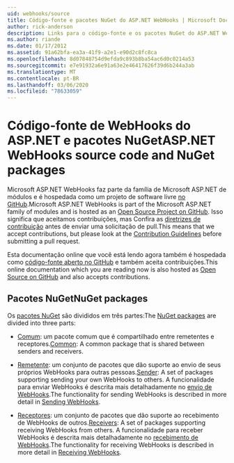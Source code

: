 ```yaml
---
uid: webhooks/source
title: Código-fonte e pacotes NuGet do ASP.NET WebHooks | Microsoft Docs
author: rick-anderson
description: Links para o código-fonte e os pacotes NuGet do ASP.NET WebHooks
ms.author: riande
ms.date: 01/17/2012
ms.assetid: 91a62bfa-ea3a-41f9-a2e1-e90d2c8fc8ca
ms.openlocfilehash: 8d07848754d9efda9c893b8ba54ac6d0c0214a53
ms.sourcegitcommit: e7e91932a6e91a63e2e46417626f39d6b244a3ab
ms.translationtype: MT
ms.contentlocale: pt-BR
ms.lasthandoff: 03/06/2020
ms.locfileid: "78633059"
---
```

# <a name="aspnet-webhooks-source-code-and-nuget-packages"></a><span data-ttu-id="c45f5-103">Código-fonte de WebHooks do ASP.NET e pacotes NuGet</span><span class="sxs-lookup"><span data-stu-id="c45f5-103">ASP.NET WebHooks source code and NuGet packages</span></span>

<span data-ttu-id="c45f5-104">Microsoft ASP.NET WebHooks faz parte da família de Microsoft ASP.NET de módulos e é hospedada como um projeto de software livre [no GitHub](https://github.com/aspnet/WebHooks).</span><span class="sxs-lookup"><span data-stu-id="c45f5-104">Microsoft ASP.NET WebHooks is part of the Microsoft ASP.NET family of modules and is hosted as an [Open Source Project on GitHub](https://github.com/aspnet/WebHooks).</span></span> <span data-ttu-id="c45f5-105">Isso significa que aceitamos contribuições, mas Confira as [diretrizes de contribuição](https://github.com/aspnet/Home/blob/master/CONTRIBUTING.md) antes de enviar uma solicitação de pull.</span><span class="sxs-lookup"><span data-stu-id="c45f5-105">This means that we accept contributions, but please look at the [Contribution Guidelines](https://github.com/aspnet/Home/blob/master/CONTRIBUTING.md) before submitting a pull request.</span></span>

<span data-ttu-id="c45f5-106">Esta documentação online que você está lendo agora também é hospedada como [código-fonte aberto no GitHub](http://docs.asp.net/en/latest/contribute/style-guide.html#style-guide) e também aceita contribuições.</span><span class="sxs-lookup"><span data-stu-id="c45f5-106">This online documentation which you are reading now is also hosted as [Open Source on GitHub](http://docs.asp.net/en/latest/contribute/style-guide.html#style-guide) and also accepts contributions.</span></span>

## <a name="nuget-packages"></a><span data-ttu-id="c45f5-107">Pacotes NuGet</span><span class="sxs-lookup"><span data-stu-id="c45f5-107">NuGet packages</span></span>

<span data-ttu-id="c45f5-108">Os [pacotes NuGet](https://nuget.org/packages?q=Microsoft.AspNet.WebHooks) são divididos em três partes:</span><span class="sxs-lookup"><span data-stu-id="c45f5-108">The [NuGet packages](https://nuget.org/packages?q=Microsoft.AspNet.WebHooks) are divided into three parts:</span></span>

* <span data-ttu-id="c45f5-109">[Comum](https://www.nuget.org/packages?q=Microsoft.AspNet.WebHooks.Common): um pacote comum que é compartilhado entre remetentes e receptores.</span><span class="sxs-lookup"><span data-stu-id="c45f5-109">[Common](https://www.nuget.org/packages?q=Microsoft.AspNet.WebHooks.Common): A common package that is shared between senders and receivers.</span></span>

* <span data-ttu-id="c45f5-110">[Remetente](https://www.nuget.org/packages?q=Microsoft.AspNet.WebHooks.Custom): um conjunto de pacotes que dão suporte ao envio de seus próprios WebHooks para outras pessoas.</span><span class="sxs-lookup"><span data-stu-id="c45f5-110">[Sender](https://www.nuget.org/packages?q=Microsoft.AspNet.WebHooks.Custom): A set of packages supporting sending your own WebHooks to others.</span></span> <span data-ttu-id="c45f5-111">A funcionalidade para enviar WebHooks é descrita mais detalhadamente no [envio de WebHooks](sending/senders.md).</span><span class="sxs-lookup"><span data-stu-id="c45f5-111">The functionality for sending WebHooks is described in more detail in [Sending WebHooks](sending/senders.md).</span></span>

* <span data-ttu-id="c45f5-112">[Receptores](https://www.nuget.org/packages?q=Microsoft.AspNet.WebHooks.Receivers): um conjunto de pacotes que dão suporte ao recebimento de WebHooks de outros.</span><span class="sxs-lookup"><span data-stu-id="c45f5-112">[Receivers](https://www.nuget.org/packages?q=Microsoft.AspNet.WebHooks.Receivers): A set of packages supporting receiving WebHooks from others.</span></span> <span data-ttu-id="c45f5-113">A funcionalidade para receber WebHooks é descrita mais detalhadamente no [recebimento de WebHooks](receiving/index.md).</span><span class="sxs-lookup"><span data-stu-id="c45f5-113">The functionality for receiving WebHooks is described in more detail in [Receiving WebHooks](receiving/index.md).</span></span>
